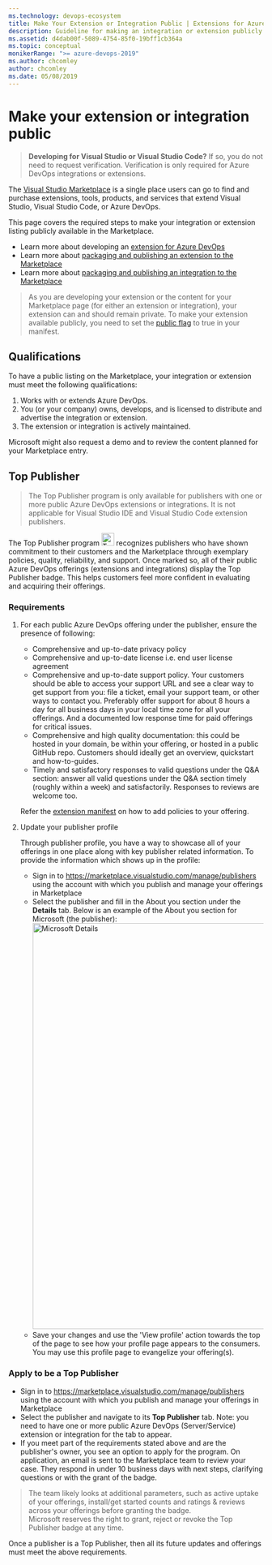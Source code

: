 ```yaml
---
ms.technology: devops-ecosystem
title: Make Your Extension or Integration Public | Extensions for Azure DevOps Services
description: Guideline for making an integration or extension publicly visible on the Visual Studio Marketplace
ms.assetid: d4dab00f-5089-4754-85f0-19bff1cb364a
ms.topic: conceptual
monikerRange: ">= azure-devops-2019"
ms.author: chcomley
author: chcomley
ms.date: 05/08/2019
---
```


# Make your extension or integration public

> **Developing for Visual Studio or Visual Studio Code?** If so, you do not need to request verification. Verification is only required for Azure DevOps integrations or extensions.

The [Visual Studio Marketplace](https://marketplace.visualstudio.com/azuredevops) is a single place users can go to find and purchase extensions, tools, products, and services that extend Visual Studio, Visual Studio Code, or Azure DevOps.

This page covers the required steps to make your integration or extension listing publicly available in the Marketplace.

- Learn more about developing an [extension for Azure DevOps](../overview.md)
- Learn more about [packaging and publishing an extension to the Marketplace](./overview.md)
- Learn more about [packaging and publishing an integration to the Marketplace](./integration.md)

> As you are developing your extension or the content for your Marketplace page (for either an extension or integration), your extension can and should remain private. To make your extension available publicly, you need to set the [public flag](../develop/manifest.md#public-flag) to true in your manifest.

## Qualifications

To have a public listing on the Marketplace, your integration or extension must meet the following qualifications:

1. Works with or extends Azure DevOps.
2. You (or your company) owns, develops, and is licensed to distribute and advertise the integration or extension.
3. The extension or integration is actively maintained.

Microsoft might also request a demo and to review the content planned for your Marketplace entry.

## Top Publisher

> The Top Publisher program is only available for publishers with one or more public Azure DevOps extensions or integrations. It is not applicable for Visual Studio IDE and Visual Studio Code extension publishers.

The Top Publisher program <img src="media/top-publisher.png" alt="Top Publisher badge" width="25"/> recognizes publishers who have shown commitment to their customers and the Marketplace through exemplary policies, quality, reliability, and support. Once marked so, all of their public Azure DevOps offerings (extensions and integrations) display the Top Publisher badge. This helps customers feel more confident in evaluating and acquiring their offerings.

### Requirements

1. For each public Azure DevOps offering under the publisher, ensure the presence of following:

   - Comprehensive and up-to-date privacy policy
   - Comprehensive and up-to-date license i.e. end user license agreement
   - Comprehensive and up-to-date support policy. Your customers should be able to access your support URL and see a clear way to get support from you: file a ticket, email your support team, or other ways to contact you. Preferably offer support for about 8 hours a day for all business days in your local time zone for all your offerings. And a documented low response time for paid offerings for critical issues.
   - Comprehensive and high quality documentation: this could be hosted in your domain, be within your offering, or hosted in a public GitHub repo. Customers should ideally get an overview, quickstart and how-to-guides.
   - Timely and satisfactory responses to valid questions under the Q&A section: answer all valid questions under the Q&A section timely (roughly within a week) and satisfactorily. Responses to reviews are welcome too.

   Refer the [extension manifest](../develop/manifest.md) on how to add policies to your offering.

2. Update your publisher profile

   Through publisher profile, you have a way to showcase all of your offerings in one place along with key publisher related information. To provide the information which shows up in the profile:

   - Sign in to https://marketplace.visualstudio.com/manage/publishers using the account with which you publish and manage your offerings in Marketplace
   - Select the publisher and fill in the About you section under the **Details** tab. Below is an example of the About you section for Microsoft (the publisher):  
     <img src="media/microsoft-about-you-section.png" alt="Microsoft Details" width="800" />
   - Save your changes and use the 'View profile' action towards the top of the page to see how your profile page appears to the consumers. You may use this profile page to evangelize your offering(s).

### Apply to be a Top Publisher

- Sign in to https://marketplace.visualstudio.com/manage/publishers using the account with which you publish and manage your offerings in Marketplace
- Select the publisher and navigate to its **Top Publisher** tab. Note: you need to have one or more public Azure DevOps (Server/Service) extension or integration for the tab to appear.
- If you meet part of the requirements stated above and are the publisher's owner, you see an option to apply for the program. On application, an email is sent to the Marketplace team to review your case. They respond in under 10 business days with next steps, clarifying questions or with the grant of the badge.

> The team likely looks at additional parameters, such as active uptake of your offerings, install/get started counts and ratings & reviews across your offerings before granting the badge. <br> Microsoft reserves the right to grant, reject or revoke the Top Publisher badge at any time.

Once a publisher is a Top Publisher, then all its future updates and offerings must meet the above requirements.

